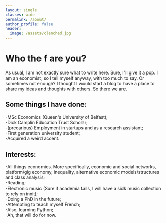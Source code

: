 ```yaml
---
layout: single
classes: wide
permalink: /about/
author_profile: false
header:
  image: /assets/clenched.jpg
---
```

<h1> Who the f are you? </h1>

<p> As usual, I am not exactly sure what to write here. Sure, I'll give it a pop. I am an economist, so I tell myself anyway, with too much to say. Or sometimes not enough? I thought I would start a blog to have a place to share my ideas and thoughts with others. So there we are. </p>

<h2>Some things I have done:</h2>
<p> -MSc Economics (Queen's University of Belfast);<br>
-Dick Camplin Education Trust Scholar;<br>
-(precarious) Employment in startups and as a research assistant;<br>
-First generation university student;<br>
-Acquired a weird accent. </p>

<h2>Interests:</h2>
<p> -All things economics. More specifically, economic and social networks, platform/gig economy, inequality, alternative economic models/structures and class analysis; <br>
-Reading;<br>
-Electronic music (Sure if academia fails, I will have a sick music collection to rely on innit);<br>
-Doing a PhD in the future;<br>
-Attempting to teach myself French;<br>
-Also, learning Python;<br>
-Ah, that will do for now. </p>
